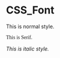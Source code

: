 # CSS_Font
<html>
<head>
<style>
p.normal {
  font-style: normal;
}
.serif {
  font-family: "Times New Roman", Times, serif;
}
p.italic {
  font-style: italic;
}


</style>
</head>
<body>

<p class="normal">This is normal style.</p>
<p class="serif">This is Serif.</p>
<p class="italic">This is italic style.</p>


</body>
</html>
